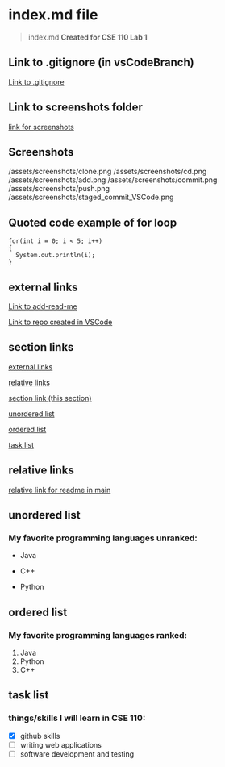 # index.md file
>index.md
**Created for CSE 110 Lab 1**

## Link to .gitignore (in vsCodeBranch)
[Link to .gitignore](https://github.com/ashleyzhou1/cse-110-lab1/blob/vsCodeBranch/.gitignore)

## Link to screenshots folder
[link for screenshots](screenshots)

## Screenshots
/assets/screenshots/clone.png
/assets/screenshots/cd.png
/assets/screenshots/add.png
/assets/screenshots/commit.png
/assets/screenshots/push.png
/assets/screenshots/staged_commit_VSCode.png

## Quoted code example of for loop
```
for(int i = 0; i < 5; i++)
{
  System.out.println(i);
}
```

## external links
[Link to add-read-me](https://github.com/ashleyzhou1/cse-110-lab1/tree/add-read-me)

[Link to repo created in VSCode](https://github.com/ashleyzhou1/cse-110-lab1/tree/vsCodeBranch)

## section links
[external links](#external-links)

[relative links](#relative-links)

[section link (this section)](#section-links)

[unordered list](#unordered-list)

[ordered list](#ordered-list)

[task list](#task-list)

## relative links
[relative link for readme in main](README.md)

## unordered list
### My favorite programming languages unranked:
- Java
* C++
+ Python

## ordered list
### My favorite programming languages ranked:
1. Java
2. Python
3. C++

## task list
### things/skills I will learn in CSE 110:
- [x] github skills
- [ ] writing web applications
- [ ] software development and testing
